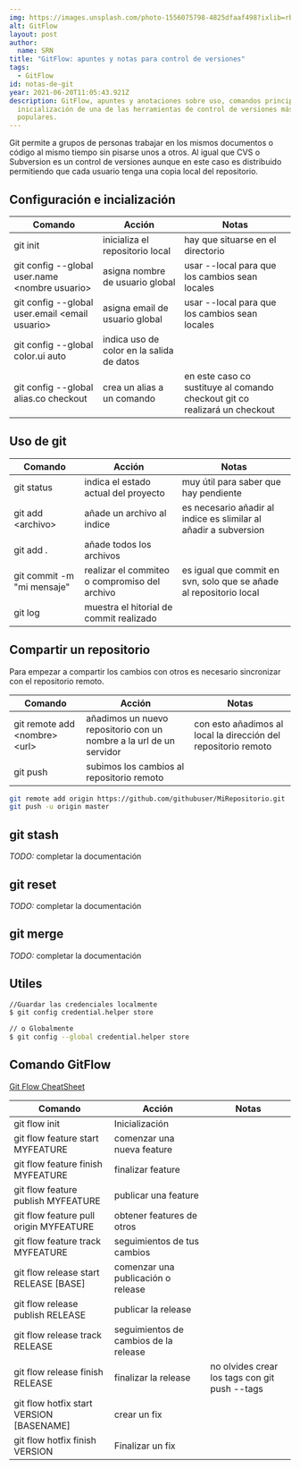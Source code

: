 ```yaml
---
img: https://images.unsplash.com/photo-1556075798-4825dfaaf498?ixlib=rb-1.2.1&ixid=eyJhcHBfaWQiOjEyMDd9&fit=crop
alt: GitFlow
layout: post
author:
  name: SRN
title: "GitFlow: apuntes y notas para control de versiones"
tags:
  - GitFlow
id: notas-de-git
year: 2021-06-20T11:05:43.921Z
description: GitFlow, apuntes y anotaciones sobre uso, comandos principales e
  inicialización de una de las herramientas de control de versiones más
  populares.
---
```


Git permite a grupos de personas trabajar en los mismos documentos o código al mismo tiempo sin pisarse unos a otros. Al igual que CVS o Subversion es un control de versiones aunque en este caso es distribuido permitiendo que cada usuario tenga una copia local del repositorio.

## Configuración e incialización

| **Comando**                                      | **Acción**                                | **Notas**                                                                  |
| ------------------------------------------------ | ----------------------------------------- | -------------------------------------------------------------------------- |
| git init                                         | inicializa el repositorio local           | hay que situarse en el directorio                                          |
| git config --global user.name \<nombre usuario\> | asigna nombre de usuario global           | usar --local para que los cambios sean locales                             |
| git config --global user.email \<email usuario\> | asigna email de usuario global            | usar --local para que los cambios sean locales                             |
| git config --global color.ui auto                | indica uso de color en la salida de datos |                                                                            |
| git config --global alias.co checkout            | crea un alias a un comando                | en este caso co sustituye al comando checkout git co realizará un checkout |

## Uso de git

| **Comando**                | **Acción**                                    | **Notas**                                                          |
| -------------------------- | --------------------------------------------- | ------------------------------------------------------------------ |
| git status                 | indica el estado actual del proyecto          | muy útil para saber que hay pendiente                              |
| git add \<archivo\>        | añade un archivo al indice                    | es necesario añadir al indice es slimilar al añadir a subversion   |
| git add .                  | añade todos los archivos                      |
| git commit -m "mi mensaje" | realizar el commiteo o compromiso del archivo | es igual que commit en svn, solo que se añade al repositorio local |
| git log                    | muestra el hitorial de commit realizado       |

## Compartir un repositorio

Para empezar a compartir los cambios con otros es necesario sincronizar con el repositorio remoto.

| **Comando**                       | **Acción**                                                          | **Notas**                                                      |
| --------------------------------- | ------------------------------------------------------------------- | -------------------------------------------------------------- |
| git remote add \<nombre\> \<url\> | añadimos un nuevo repositorio con un nombre a la url de un servidor | con esto añadimos al local la dirección del repositorio remoto |
| git push                          | subimos los cambios al repositorio remoto                           |                                                                |

```bash
git remote add origin https://github.com/githubuser/MiRepositorio.git
git push -u origin master
```

## git stash

_TODO:_ completar la documentación

## git reset

_TODO:_ completar la documentación

## git merge

_TODO:_ completar la documentación

## Utiles

```bash
//Guardar las credenciales localmente
$ git config credential.helper store

// o Globalmente
$ git config --global credential.helper store
```

## Comando GitFlow

[Git Flow CheatSheet](https://danielkummer.github.io/git-flow-cheatsheet/index.es_ES.html)

| **Comando**                              | **Acción**                            | **Notas**                                     |
| ---------------------------------------- | ------------------------------------- | --------------------------------------------- |
| git flow init                            | Inicialización                        |                                               |
| git flow feature start MYFEATURE         | comenzar una nueva feature            |                                               |
| git flow feature finish MYFEATURE        | finalizar feature                     |                                               |
| git flow feature publish MYFEATURE       | publicar una feature                  |                                               |
| git flow feature pull origin MYFEATURE   | obtener features de otros             |                                               |
| git flow feature track MYFEATURE         | seguimientos de tus cambios           |                                               |
| git flow release start RELEASE [BASE]    | comenzar una publicación o release    |                                               |
| git flow release publish RELEASE         | publicar la release                   |                                               |
| git flow release track RELEASE           | seguimientos de cambios de la release |                                               |
| git flow release finish RELEASE          | finalizar la release                  | no olvides crear los tags con git push --tags |
| git flow hotfix start VERSION [BASENAME] | crear un fix                          |                                               |
| git flow hotfix finish VERSION           | Finalizar un fix                      |                                               |
